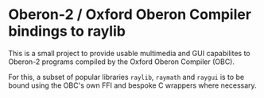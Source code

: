 # Oberon-2 / Oxford Oberon Compiler bindings to raylib

This is a small project to provide usable multimedia and GUI capabilites to 
Oberon-2 programs compiled by the Oxford Oberon Compiler (OBC).

For this, a subset of popular libraries `raylib`, `raymath` and `raygui` is
to be bound using the OBC's own FFI and bespoke C wrappers where necessary.

